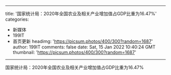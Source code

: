 
---
title: '国家统计局：2020年全国农业及相关产业增加值占GDP比重为16.47%'
categories: 
 - 新媒体
 - 199IT
 - 首页更新
headimg: 'https://picsum.photos/400/300?random=1687'
author: 199IT
comments: false
date: Sat, 15 Jan 2022 10:40:24 GMT
thumbnail: 'https://picsum.photos/400/300?random=1687'
---

<div>   
国家统计局：2020年全国农业及相关产业增加值占GDP比重为16.47%  
</div>
            